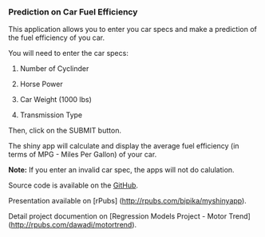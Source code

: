 ### Prediction on Car Fuel Efficiency

This application allows you to enter you car specs and make a prediction of the fuel efficiency of you car.


You will need to enter the car specs:

1) Number of Cyclinder

2) Horse Power

3) Car Weight (1000 lbs)

4) Transmission Type

Then, click on the SUBMIT button.

The shiny app will calculate and display the average fuel efficiency (in terms of MPG - Miles Per Gallon) of your car.

**Note:** If you enter an invalid car spec, the apps will not do calulation.

Source code is available on the [GitHub](https://github.com/dawadi/Developing-Data-Product-Project).

Presentation available on [rPubs] (http://rpubs.com/bipika/myshinyapp).

Detail project documention on [Regression Models Project - Motor Trend] (http://rpubs.com/dawadi/motortrend).